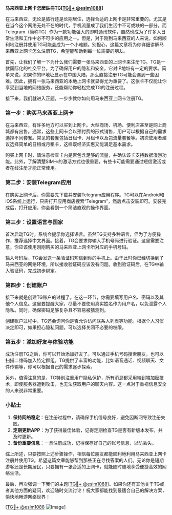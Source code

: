 **马来西亚上网卡怎麽註冊TG[[TG💪+ @esim1088](https://t.me/s/esim1088)]**

在马来西亚，无论是旅行还是长期居住，选择合适的上网卡是非常重要的。尤其是在当今这个网络无处不在的时代，手机流量成了我们生活中不可或缺的一部分。而Telegram（简称TG）作为一款功能强大的即时通讯软件，自然也成为了许多人日常生活和工作中必不可少的应用之一。但是，对于刚到马来西亚的人来说，如何顺利地注册并使用TG可能会成为一个小难题。别担心，这篇文章将为你详细讲解马来西亚上网卡怎么注册TG，希望能帮助到每一位需要的朋友。

首先，让我们了解一下为什么我们需要一张马来西亚的上网卡来注册TG。TG是一款国际化的社交平台，为了确保用户的隐私和安全，它对IP地址有一定的要求。简单来说，如果你的IP地址显示在中国大陆，那么直接注册TG可能会遇到一些困难。因此，拥有一张马来西亚的本地上网卡就显得尤为重要了。这张卡不仅能让你享受到当地的网络服务，还能帮助你轻松完成TG的注册过程。

接下来，我们就进入正题，一步步教你如何用马来西亚上网卡注册TG。

### 第一步：购买马来西亚上网卡

在马来西亚，有许多地方可以买到上网卡。大型商场、机场、便利店甚至是网上商城都有出售。通常，这些上网卡会以预付费的形式销售，用户可以根据自己的需求选择不同套餐。常见的套餐包括日租卡、月租卡以及包流量套餐等。初次使用者建议选择简单的日租或月租卡，这样既经济实惠又能满足基本需求。

购买上网卡时，请注意检查卡内是否包含足够的流量，并确认该卡支持数据漫游功能。此外，了解清楚SIM卡的激活方式也很重要，有些卡可能需要通过短信激活或者在线注册才能正常使用。

### 第二步：安装Telegram应用

在购买上网卡后，你需要先下载并安装Telegram应用程序。TG可以在Android和iOS系统上运行，只需打开应用商店搜索“Telegram”，然后点击安装即可。安装完成后，打开应用，你会看到一个简洁直观的操作界面。

### 第三步：设置语言与国家

首次启动TG时，系统会提示你选择语言。虽然TG支持多种语言，但为了方便操作，推荐选择中文界面。接着，TG会要求你输入手机号码进行验证。这里需要注意，你应该使用刚刚购买的马来西亚上网卡所对应的手机号码。

输入号码后，TG会发送一条验证码短信到你的手机上。由于此时你已经切换到了马来西亚的网络环境，所以接收验证码应该没有问题。收到验证码后，在TG中输入验证码，完成初步绑定。

### 第四步：创建账户

接下来就是创建TG账户的过程了。在这一环节，你需要填写用户名、密码以及其他个人信息。这里要提醒大家，尽量不要使用真实姓名作为用户名，以免泄露个人隐私。同时，确保密码足够复杂且不容易被猜测到。

创建账户过程中，TG还会询问你是否允许访问联系人列表等功能。根据个人习惯决定即可，如果担心隐私问题，可以选择关闭不必要的权限。

### 第五步：添加好友与体验功能

成功注册TG之后，你可以开始添加好友了。可以通过手机号码搜索朋友，也可以扫描二维码加入特定群组。TG提供了丰富的功能，比如语音通话、视频聊天、文件传输等，你可以根据自己的需求逐步探索。

另外，值得注意的是，TG特别注重用户隐私保护，所有消息都采用端到端加密技术，即使服务器遭到攻击，也无法获取用户的聊天内容。这一点对于重视信息安全的人来说非常重要。

### 小贴士

1. **保持网络稳定**：在注册过程中，请确保手机信号良好，避免因断网导致注册失败。
2. **定期更新APP**：为了获得最佳体验，记得定期检查TG是否有新版本发布，并及时更新。
3. **备份重要信息**：一旦注册成功，记得保存好自己的账号信息，以防丢失。

综上所述，只要按照上述步骤操作，相信每位朋友都能顺利地利用马来西亚上网卡注册并使用TG。希望这篇文章能够帮到那些正在寻找答案的人们。无论你是短期游客还是长期居民，只要拥有一张合适的上网卡，就能随时随地享受便捷高效的网络生活。

最后，再次强调一下我们的主题[[TG💪+ @esim1088](https://t.me/s/esim1088)]。如果你还有其他关于TG或者其他方面的疑问，欢迎随时交流讨论！祝大家都能找到最适合自己的解决方案，愉快地畅游网络世界！

[[TG💪+ @esim1088](https://t.me/s/esim1088) ![Image](https://i.postimg.cc/4NQfJmqS/Snipaste-2025-05-13-00-14-12.png)]